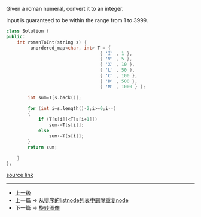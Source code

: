 <!-- 罗马数字转换为int -->

Given a roman numeral, convert it to an integer.

Input is guaranteed to be within the range from 1 to 3999.


```c++
class Solution {
public:
    int romanToInt(string s) {
         unordered_map<char, int> T = {
                                   { 'I' , 1 },
                                   { 'V' , 5 },
                                   { 'X' , 10 },
                                   { 'L' , 50 },
                                   { 'C' , 100 },
                                   { 'D' , 500 },
                                   { 'M' , 1000 } };

        int sum=T[s.back()];

        for (int i=s.length()-2;i>=0;i--)
        {
            if (T[s[i]]<T[s[i+1]])
                sum-=T[s[i]];
            else
                sum+=T[s[i]];
        }
        return sum;

    }
};
```


[source link](https://leetcode.com/problems/roman-to-integer/discuss/)


---
- [上一级](README.md)
- 上一篇 -> [从排序的listnode列表中删除重复node](removeDuplicatesFromSortedList.md)
- 下一篇 -> [旋转图像](rotate_image.md)
